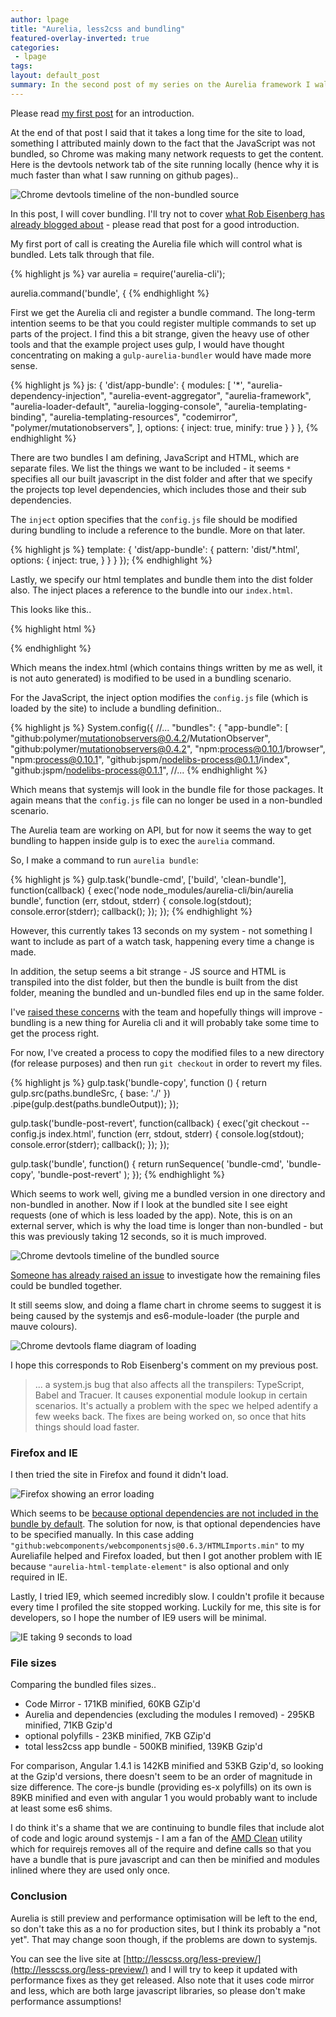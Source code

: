 ```yaml
---
author: lpage
title: "Aurelia, less2css and bundling"
featured-overlay-inverted: true
categories:
 - lpage
tags: 
layout: default_post
summary: In the second post of my series on the Aurelia framework I walkthrough bundling the less2css project. The result of which significantly reduced the load time, but did uncover a few aspects of the Aurelia bundling process that do not yet feel fully formed.
---
```


Please read [my first post](http://blog.scottlogic.com/2015/06/19/aurelia-part-one.html) for an introduction.

At the end of that post I said that it takes a long time for the site to load, something I attributed mainly down to the fact that the JavaScript was not bundled, so Chrome was making many network requests to get the content. Here is the devtools network tab of the site running locally (hence why it is much faster than what I saw running on github pages)..

<img src="{{ site.github.url }}/lpage/assets/aurelia-two/unbundled.png" alt="Chrome devtools timeline of the non-bundled source" />

In this post, I will cover bundling. I'll try not to cover [what Rob Eisenberg has already blogged about](http://blog.durandal.io/2015/06/23/bundling-an-aurelia-application/) - please read that post for a good introduction.

My first port of call is creating the Aurelia file which will control what is bundled. Lets talk through that file.

{% highlight js %}
var aurelia = require('aurelia-cli');

aurelia.command('bundle', {
{% endhighlight %}

First we get the Aurelia cli and register a bundle command. The long-term intention seems to be that you could register multiple commands to set up parts of the project. I find this a bit strange, given the heavy use of other tools and
that the example project uses gulp, I would have thought concentrating on making a `gulp-aurelia-bundler` would have made more sense.

{% highlight js %}
  js: {
    'dist/app-bundle': {
      modules: [
        '*',
        "aurelia-dependency-injection",
        "aurelia-event-aggregator",
        "aurelia-framework",
        "aurelia-loader-default",
        "aurelia-logging-console",
        "aurelia-templating-binding",
        "aurelia-templating-resources",
        "codemirror",
        "polymer/mutationobservers",
      ],
      options: {
        inject: true,
        minify: true
      }
    }
  },
{% endhighlight %}

There are two bundles I am defining, JavaScript and HTML, which are separate files.
We list the things we want to be included - it seems `*` specifies all our built javascript in the dist folder
and after that we specify the projects top level dependencies, which includes those and their sub dependencies.

The `inject` option specifies that the `config.js` file should be modified during bundling to include a reference to the bundle. More on that later.

{% highlight js %}
  template: {
    'dist/app-bundle': {
      pattern: 'dist/*.html',
      options: {
        inject: true,
      }
    }
  }
});
{% endhighlight %}

Lastly, we specify our html templates and bundle them into the dist folder also. The inject places a reference to the bundle into our `index.html`.

This looks like this..

{% highlight html %}
<link aurelia-view-bundle="" rel="import" href="./dist/app-bundle.html"></body></html>
{% endhighlight %}

Which means the index.html (which contains things written by me as well, it is not auto generated) is modified to be used in a bundling scenario.

For the JavaScript, the inject option modifies the `config.js` file (which is loaded by the site) to include a bundling definition..

{% highlight js %}
System.config({
//...
  "bundles": {
    "app-bundle": [
      "github:polymer/mutationobservers@0.4.2/MutationObserver",
      "github:polymer/mutationobservers@0.4.2",
      "npm:process@0.10.1/browser",
      "npm:process@0.10.1",
      "github:jspm/nodelibs-process@0.1.1/index",
      "github:jspm/nodelibs-process@0.1.1",
      //...
{% endhighlight %}

Which means that systemjs will look in the bundle file for those packages. It again means that the `config.js` file can no longer be used in a non-bundled scenario.

The Aurelia team are working on API, but for now it seems the way to get bundling to happen inside gulp is to exec the `aurelia` command.

So, I make a command to run `aurelia bundle`:

{% highlight js %}
gulp.task('bundle-cmd', ['build', 'clean-bundle'], function(callback) {
  exec('node node_modules/aurelia-cli/bin/aurelia bundle', function (err, stdout, stderr) {
    console.log(stdout);
    console.error(stderr);
    callback();
  });
});
{% endhighlight %}

However, this currently takes 13 seconds on my system - not something I want to include as part of a watch task, happening every time a change is made.

In addition, the setup seems a bit strange - JS source and HTML is transpiled into the dist folder, but then the bundle is built from the dist folder, meaning the bundled and un-bundled files end up in the same folder.

I've [raised these concerns](https://github.com/aurelia/skeleton-navigation/pull/108#issuecomment-114781861) with the team and hopefully things will improve - bundling is a new thing for Aurelia cli and it will probably take some time to get the process right.

For now, I've created a process to copy the modified files to a new directory (for release purposes) and then run `git checkout` in order to revert my files.

{% highlight js %}
gulp.task('bundle-copy', function () {
  return gulp.src(paths.bundleSrc, { base: './' })
    .pipe(gulp.dest(paths.bundleOutput));
});

gulp.task('bundle-post-revert', function(callback) {
  exec('git checkout -- config.js index.html', function (err, stdout, stderr) {
    console.log(stdout);
    console.error(stderr);
    callback();
  });
});

gulp.task('bundle', function() {
  return runSequence(
    'bundle-cmd',
    'bundle-copy',
    'bundle-post-revert'
  );
});
{% endhighlight %}

Which seems to work well, giving me a bundled version in one directory and non-bundled in another. Now if I look at the bundled site I see eight requests (one of which is less loaded by the app). Note, this is on an external server, which is why the load time is longer than non-bundled - but this was previously taking 12 seconds, so it is much improved.

<img src="{{ site.github.url }}/lpage/assets/aurelia-two/bundled.png" alt="Chrome devtools timeline of the bundled source" />

[Someone has already raised an issue](https://github.com/aurelia/cli/issues/114) to investigate how the remaining files could be bundled together.

It still seems slow, and doing a flame chart in chrome seems to suggest it is being caused by the systemjs and es6-module-loader (the purple and mauve colours).

<img src="{{ site.github.url }}/lpage/assets/aurelia-two/chrome-flame.png" alt="Chrome devtools flame diagram of loading" />

I hope this corresponds to Rob Eisenberg's comment on my previous post.

 > ... a system.js bug that also affects all the transpilers: TypeScript, Babel and Tracuer. It causes exponential module lookup in certain scenarios. It's actually a problem with the spec we helped adentify a few weeks back. The fixes are being worked on, so once that hits things should load faster.

### Firefox and IE

I then tried the site in Firefox and found it didn't load.

<img src="{{ site.github.url }}/lpage/assets/aurelia-two/mozilla-error.png" alt="Firefox showing an error loading" />

Which seems to be [because optional dependencies are not included in the bundle by default](https://github.com/aurelia/cli/issues/115). The solution for now, is that optional dependencies have to be specified manually. In this case adding `"github:webcomponents/webcomponentsjs@0.6.3/HTMLImports.min"` to my Aureliafile helped and Firefox loaded, but then I got another problem with IE because `"aurelia-html-template-element"` is also optional and only required in IE.

Lastly, I tried IE9, which seemed incredibly slow. I couldn't profile it because every time I profiled the site stopped working. Luckily for me, this site is for developers, so I hope the number of IE9 users will be minimal.

<img src="{{ site.github.url }}/lpage/assets/aurelia-two/ie9.png" alt="IE taking 9 seconds to load" />

### File sizes

Comparing the bundled files sizes..

- Code Mirror - 171KB minified, 60KB GZip'd
- Aurelia and dependencies (excluding the modules I removed) - 295KB minified, 71KB Gzip'd
- optional polyfills - 23KB minified, 7KB GZip'd
- total less2css app bundle - 500KB minified, 139KB Gzip'd

For comparison, Angular 1.4.1 is 142KB minified and 53KB Gzip'd, so looking at the Gzip'd versions, there doesn't seem to be an order of magnitude in size difference. The core-js bundle (providing es-x polyfills) on its own is 89KB minified and even with angular 1 you would probably want to include at least some es6 shims.

I do think it's a shame that we are continuing to bundle files that include alot of code and logic around systemjs - I am a fan of the [AMD Clean](https://github.com/gfranko/amdclean) utility which for requirejs removes all of the require and define calls so that you have a bundle that is pure javascript and can then be minified and modules inlined where they are used only once.

### Conclusion

Aurelia is still preview and performance optimisation will be left to the end, so don't take this as a no for production sites, but I think its probably a "not yet". That may change soon though, if the problems are down to systemjs.

You can see the live site at [http://lesscss.org/less-preview/](http://lesscss.org/less-preview/) and I will try to keep it updated with performance fixes as they get released. Also note that it uses code mirror and less, which are both large javascript libraries, so please don't make performance assumptions!
